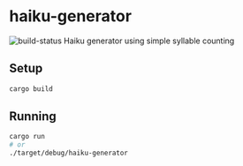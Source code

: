 # haiku-generator

![build-status](https://github.com/najaco/haiku-generator/actions/workflows/rust.yml/badge.svg)
Haiku generator using simple syllable counting

## Setup

```bash
cargo build
```

## Running

```bash
cargo run
# or
./target/debug/haiku-generator
```
